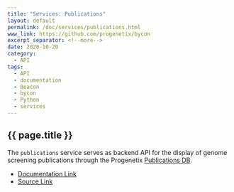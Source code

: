```yaml
---
title: "Services: Publications"
layout: default
permalink: /doc/services/publications.html
www_link: https://github.com/progenetix/bycon
excerpt_separator: <!--more-->
date: 2020-10-20
category:
  - API
tags:
  - API
  - documentation
  - Beacon
  - bycon
  - Python
  - services
---
```


## {{ page.title }}

The `publications` service serves as backend API for the display of genome
screening publications through the Progenetix [Publications DB](https://progenetix.org/publications/list).

* [Documentation Link](https://github.com/progenetix/bycon/blob/master/services/doc/publications.md)
* [Source Link](https://github.com/progenetix/bycon/blob/master/services/publications.py)

<!--more-->

